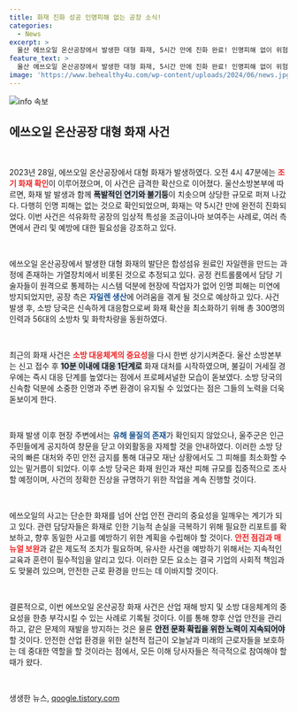 ```yaml
---
title: 화재 진화 성공 인명피해 없는 공장 소식!
categories:
  - News
excerpt: >
  울산 에쓰오일 온산공장에서 발생한 대형 화재, 5시간 만에 진화 완료! 인명피해 없이 위험한 상황을 넘겼지만, 자일렌 생산에 차질 우려. 정확한 원인과 피해 규모 조사 중. 클릭하여 자세한 내용을 확인하세요!
feature_text: >
  울산 에쓰오일 온산공장에서 발생한 대형 화재, 5시간 만에 진화 완료! 인명피해 없이 위험한 상황을 넘겼지만, 자일렌 생산에 차질 우려. 정확한 원인과 피해 규모 조사 중. 클릭하여 자세한 내용을 확인하세요!
image: 'https://www.behealthy4u.com/wp-content/uploads/2024/06/news.jpg'
---
```


<p><img src="https://www.behealthy4u.com/wp-content/uploads/2024/06/news.jpg" alt="info 속보" /></p>

<h2 data-ke-size="size26">에쓰오일 온산공장 대형 화재 사건</h2>

<p data-ke-size="size16">&nbsp;</p>

<p data-ke-size="size16">2023년 28일, 에쓰오일 온산공장에서 대형 화재가 발생하였다. 오전 4시 47분에는 <b><span style="color: #ee2323;">조기 화재 확인</span></b>이 이루어졌으며, 이 사건은 급격한 확산으로 이어졌다. 울산소방본부에 따르면, 화재 발 발생과 함께 <b><span style="background-color: #21538527;">폭발적인 연기와 불기둥</span></b>이 치솟으며 상당한 규모로 퍼져 나갔다. 다행히 인명 피해는 없는 것으로 확인되었으며, 화재는 약 5시간 만에 완전히 진화되었다. 이번 사건은 석유화학 공장의 임상적 특성을 조금이나마 보여주는 사례로, 여러 측면에서 관리 및 예방에 대한 필요성을 강조하고 있다.</p>

<p data-ke-size="size16">&nbsp;</p>

<p>에쓰오일 온산공장에서 발생한 대형 화재의 발단은 합성섬유 원료인 자일렌을 만드는 과정에 존재하는 가열장치에서 비롯된 것으로 추정되고 있다. 공정 컨트롤룸에서 담당 기술자들이 원격으로 통제하는 시스템 덕분에 현장에 작업자가 없어 인명 피해는 미연에 방지되었지만, 공장 측은 <b><span style="color: #1a5490;">자일렌 생산</span></b>에 어려움을 겪게 될 것으로 예상하고 있다. 사건 발생 후, 소방 당국은 신속하게 대응함으로써 화재 확산을 최소화하기 위해 총 300명의 인력과 56대의 소방차 및 화학차량을 동원하였다.</p></p>

<p data-ke-size="size16">&nbsp;</p>

<p>최근의 화재 사건은 <b><span style="color: #ee2323;">소방 대응체계의 중요성</span></b>을 다시 한번 상기시켜준다. 울산 소방본부는 신고 접수 후 <b><span style="background-color: #21538527;">10분 이내에 대응 1단계로</span></b> 화재 대처를 시작하였으며, 불길이 거세질 경우에는 즉시 대응 단계를 높였다는 점에서 프로페셔널한 모습이 돋보였다. 소방 당국의 신속함 덕분에 소중한 인명과 주변 환경이 유지될 수 있었다는 점은 그들의 노력을 더욱 돋보이게 한다.</p></p>

<p data-ke-size="size16">&nbsp;</p>

<p>화재 발생 이후 현장 주변에서는 <b><span style="color: #1a5490;">유해 물질의 존재</span></b>가 확인되지 않았으나, 울주군은 인근 주민들에게 공지하여 창문을 닫고 야외활동을 자제할 것을 안내하였다. 이러한 소방 당국의 빠른 대처와 주민 안전 금지를 통해 대규모 재난 상황에서도 그 피해를 최소화할 수 있는 밑거름이 되었다. 이후 소방 당국은 화재 원인과 재산 피해 규모를 집중적으로 조사할 예정이며, 사건의 정확한 진상을 규명하기 위한 작업을 계속 진행할 것이다.</p></p>

<p data-ke-size="size16">&nbsp;</p>

<p>에쓰오일의 사고는 단순한 화재를 넘어 산업 안전 관리의 중요성을 일깨우는 계기가 되고 있다. 관련 담당자들은 화재로 인한 기능적 손실을 극복하기 위해 필요한 리포트를 확보하고, 향후 동일한 사고를 예방하기 위한 계획을 수립해야 할 것이다. <b><span style="color: #ee2323;">안전 점검과 매뉴얼 보완</span></b>과 같은 제도적 조치가 필요하며, 유사한 사건을 예방하기 위해서는 지속적인 교육과 훈련이 필수적임을 알리고 있다. 이러한 모든 요소는 결국 기업의 사회적 책임과도 맞물려 있으며, 안전한 근로 환경을 만드는 데 이바지할 것이다.</p></p>

<p data-ke-size="size16">&nbsp;</p>

<p>결론적으로, 이번 에쓰오일 온산공장 화재 사건은 산업 재해 방지 및 소방 대응체계의 중요성을 한층 부각시킬 수 있는 사례로 기록될 것이다. 이를 통해 향후 산업 안전을 관리하고, 같은 문제의 재발을 방지하는 것은 물론 <b><span style="background-color: #21538527;">안전 문화 확립을 위한 노력이 지속되어야</span></b> 할 것이다. 안전한 산업 환경을 위한 실천적 접근이 오늘날과 미래의 근로자들을 보호하는 데 중대한 역할을 할 것이라는 점에서, 모든 이해 당사자들은 적극적으로 참여해야 할 때가 왔다.</p></p>

<p data-ke-size="size16">&nbsp;</p>
생생한 뉴스, <a href="https://qoogle.tistory.com" rel="dofollow">qoogle.tistory.com</a>


